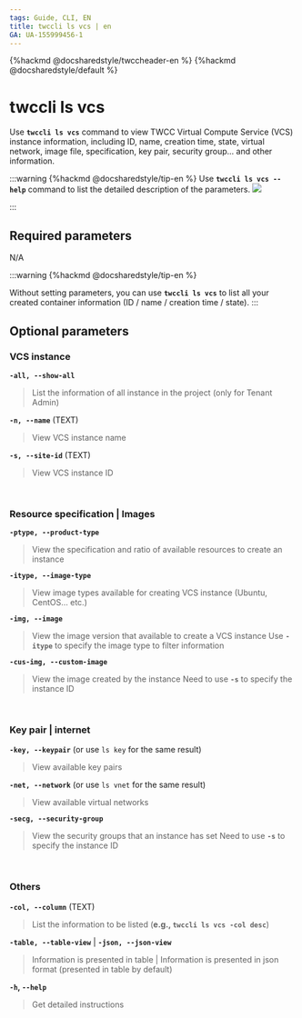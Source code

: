 ```yaml
---
tags: Guide, CLI, EN
title: twccli ls vcs | en
GA: UA-155999456-1
---
```


{%hackmd @docsharedstyle/twccheader-en %}
{%hackmd @docsharedstyle/default %}

# twccli ls vcs

Use **`twccli ls vcs`** command to view TWCC Virtual Compute Service (VCS) instance information, including ID, name, creation time, state, virtual network, image file, specification, key pair, security group... and other information.

:::warning
{%hackmd @docsharedstyle/tip-en %}
Use **`twccli ls vcs --help`** command to list the detailed description of the parameters.
![](https://cos.twcc.ai/SYS-MANUAL/uploads/upload_13cf58003201351f5836faa480f7276b.png)

:::




## Required parameters

N/A

:::warning
{%hackmd @docsharedstyle/tip-en %}

Without setting parameters, you can use **`twccli ls vcs`** to list all your created container information (ID / name / creation time / state).
:::

## Optional parameters

### VCS instance

**`-all, --show-all`**
> List the information of all instance in the project (only for Tenant Admin)

**`-n, --name`** (TEXT)
> View VCS instance name

**`-s, --site-id`** (TEXT)
> View VCS instance ID

<br>

### Resource specification | Images

**`-ptype, --product-type`**
> View the specification and ratio of available resources to create an instance

**`-itype, --image-type`**
> View image types available for creating VCS instance (Ubuntu, CentOS... etc.)

**`-img, --image`**
> View the image version that available to create a VCS instance
> Use **`-itype`** to specify the image type to filter information

**`-cus-img, --custom-image`**
> View the image created by the instance
> <i class="fa fa-exclamation-triangle" aria-hidden="true"></i> Need to use **`-s`** to specify the instance ID

<br>

### Key pair | internet

**`-key, --keypair`** (or use `ls key` for the same result)
> View available key pairs 

**`-net, --network`** (or use `ls vnet` for the same result)
> View available virtual networks

**`-secg, --security-group`** 
> View the security groups that an instance has set
> <i class="fa fa-exclamation-triangle" aria-hidden="true"></i> Need to use **`-s`** to specify the instance ID

<br>

### Others

**`-col, --column`** (TEXT)
> List the information to be listed (**e.g., `twccli ls vcs -col desc`**)

**`-table, --table-view`** | **`-json, --json-view`**
> Information is presented in table | Information is presented in json format (presented in table by default)

**`-h`, `--help`**
> Get detailed instructions
